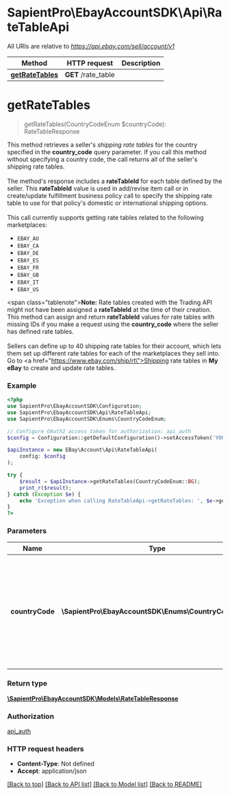 # SapientPro\EbayAccountSDK\Api\RateTableApi

All URIs are relative to *https://api.ebay.com/sell/account/v1*

| Method                                             | HTTP request        | Description |
|----------------------------------------------------|---------------------|-------------|
| [**getRateTables**](RateTableApi.md#getratetables) | **GET** /rate_table |             |

# **getRateTables**
> getRateTables(CountryCodeEnum $countryCode): RateTableResponse

This method retrieves a seller's <i>shipping rate tables</i> for the country specified in the <b>country_code</b> query parameter. If you call this method without specifying a country code, the call returns all of the seller's shipping rate tables.  <br/><br/>The method's response includes a <b>rateTableId</b> for each table defined by the seller. This <b>rateTableId</b> value is used in add/revise item call or in create/update fulfillment business policy call to specify the shipping rate table to use for that policy's domestic or international shipping options. <br/><br/>This call currently supports getting rate tables related to the following marketplaces:<ul><li><code>EBAY_AU</code></li> <li><code>EBAY_CA</code></li> <li><code>EBAY_DE</code></li> <li><code>EBAY_ES</code></li> <li><code>EBAY_FR</code></li> <li><code>EBAY_GB</code></li> <li><code>EBAY_IT</code></li> <li><code>EBAY_US</code></li></ul>  <span class=\"tablenote\"><b>Note:</b> Rate tables created with the Trading API might not have been assigned a <b>rateTableId</b> at the time of their creation. This method can assign and return <b>rateTableId</b> values for rate tables with missing IDs if you make a request using the <b>country_code</b> where the seller has defined rate tables.</span>  <br/><br/>Sellers can define up to 40 shipping rate tables for their account, which lets them set up different rate tables for each of the marketplaces they sell into. Go to <a href=\"https://www.ebay.com/ship/rt\">Shipping rate tables</a> in  <b>My eBay</b> to create and update rate tables.

### Example
```php
<?php
use SapientPro\EbayAccountSDK\Configuration;
use SapientPro\EbayAccountSDK\Api\RateTableApi;
use SapientPro\EbayAccountSDK\Enums\CountryCodeEnum;

// Configure OAuth2 access token for authorization: api_auth
$config = Configuration::getDefaultConfiguration()->setAccessToken('YOUR_ACCESS_TOKEN');

$apiInstance = new EBay\Account\Api\RateTableApi(
    config: $config
);

try {
    $result = $apiInstance->getRateTables(CountryCodeEnum::BG);
    print_r($result);
} catch (Exception $e) {
    echo 'Exception when calling RateTableApi->getRateTables: ', $e->getMessage(), PHP_EOL;
}
?>
```

### Parameters

| Name            | Type                                                 | Description                                                                                                                                                                                                                                                                                                                                                                                                                                                                                                                                                                          | Notes      |
|-----------------|------------------------------------------------------|--------------------------------------------------------------------------------------------------------------------------------------------------------------------------------------------------------------------------------------------------------------------------------------------------------------------------------------------------------------------------------------------------------------------------------------------------------------------------------------------------------------------------------------------------------------------------------------|------------|
| **countryCode** | **\SapientPro\EbayAccountSDK\Enums\CountryCodeEnum** | This query parameter specifies the two-letter &lt;a href&#x3D;\&quot;https://www.iso.org/iso-3166-country-codes.html\&quot; title&#x3D;\&quot;https://www.iso.org\&quot; target&#x3D;\&quot;_blank\&quot;&gt;ISO 3166&lt;/a&gt; code of country for which you want shipping rate table information. If you do not specify a country code, the request returns all of the seller&#x27;s defined shipping rate tables for all eBay marketplaces. For implementation help, refer to eBay API documentation at https://developer.ebay.com/api-docs/sell/account/types/ba:CountryCodeEnum | [optional] |

### Return type

[**\SapientPro\EbayAccountSDK\Models\RateTableResponse**](../Model/RateTableResponse.md)

### Authorization

[api_auth](../../README.md#api_auth)

### HTTP request headers

 - **Content-Type**: Not defined
 - **Accept**: application/json

[[Back to top]](#) [[Back to API list]](../../README.md#documentation-for-api-endpoints) [[Back to Model list]](../../README.md#documentation-for-models) [[Back to README]](../../README.md)

